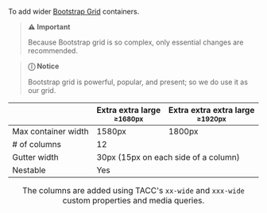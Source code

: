 To add wider [Bootstrap Grid](https://getbootstrap.com/docs/4.0/layout/grid/) containers.

> **⚠️ Important**
>
> Because Bootstrap grid is so complex, only essential changes are recommended.

> **ⓘ Notice**
>
> Bootstrap grid is powerful, popular, and present; so we do use it as our grid.

<table style="caption-side: bottom;">
  <caption>

  The columns are added using TACC's `xx-wide` and `xxx-wide` custom properties and media queries.

  <caption>
  <thead>
    <tr>
      <th></th>
      <th>Extra extra large <br>
        <small>≥1680px</small>
      </th>
      <th>Extra extra extra large <br>
        <small>≥1920px</small>
      </th>
    </tr>
  </thead>
  <tbody>
    <tr>
      <td>Max container width</td>
      <td>1580px</td>
      <td>1800px</td>
    </tr>
    <tr>
      <td># of columns</td>
      <td colspan="2">12</td>
    </tr>
    <tr>
      <td>Gutter width</td>
      <td colspan="2">30px (15px on each side of a column)</td>
    </tr>
    <tr>
      <td>Nestable</td>
      <td colspan="2">Yes</td>
    </tr>
  </tbody>
</table>

<script>
/* To open external links in new window */
Array.from(document.links)
  .filter(link => link.hostname != window.location.hostname)
  .forEach(link => link.target = '_blank');
</script>
